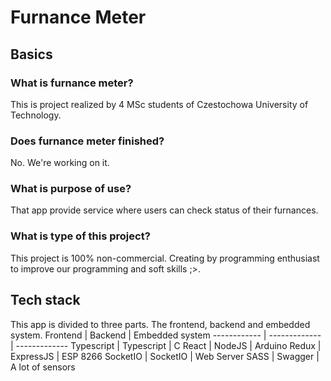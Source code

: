 # Furnance Meter
## Basics
### What is furnance meter?
This is project realized by 4 MSc students of Czestochowa University of Technology.
### Does furnance meter finished?
No. We're working on it. 
### What is purpose of use?
That app provide service where users can check status of their furnances.
### What is type of this project?
This project is 100% non-commercial. Creating by programming enthusiast to improve our programming and soft skills ;>.

## Tech stack
This app is divided to three parts. The frontend, backend and embedded system.
Frontend | Backend | Embedded system
------------ | ------------- | -------------
Typescript | Typescript | C
React | NodeJS | Arduino
Redux | ExpressJS | ESP 8266
SocketIO | SocketIO | Web Server
SASS | Swagger | A lot of sensors  
